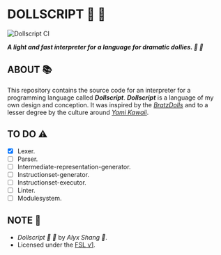 # DOLLSCRIPT :ribbon: :dolls:

![Dollscript CI](https://github.com/alyxshang/dollscript/actions/workflows/dollscript.yml/badge.svg)

***A light and fast interpreter for a language for dramatic dollies. :ribbon: :dolls:***

## ABOUT :books:

This repository contains the source code for an interpreter for a
programming language called ***Dollscript***. ***Dollscript*** is a
language of my own design and conception. It was inspired by the 
[*BratzDolls*](https://en.wikipedia.org/wiki/Bratz) and to a lesser 
degree by the culture around [*Yami Kawaii*](https://aesthetics.fandom.com/wiki/Yami_Kawaii).

## TO DO :warning:

- [x] Lexer.
- [ ] Parser.
- [ ] Intermediate-representation-generator.
- [ ] Instructionset-generator.
- [ ] Instructionset-executor.
- [ ] Linter.
- [ ] Modulesystem.

## NOTE :scroll:

- *Dollscript :ribbon: :dolls:* by *Alyx Shang :black_heart:*.
- Licensed under the [FSL v1](https://github.com/alyxshang/fair-software-license).
